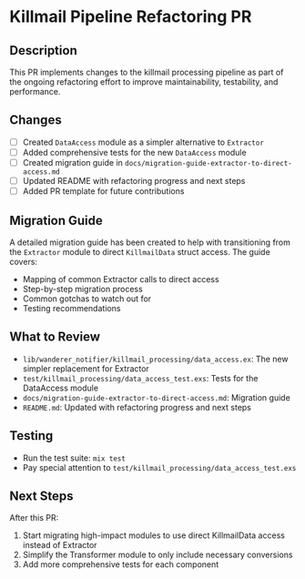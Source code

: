 # Killmail Pipeline Refactoring PR

## Description

This PR implements changes to the killmail processing pipeline as part of the ongoing refactoring effort to improve maintainability, testability, and performance.

## Changes

- [ ] Created `DataAccess` module as a simpler alternative to `Extractor`
- [ ] Added comprehensive tests for the new `DataAccess` module
- [ ] Created migration guide in `docs/migration-guide-extractor-to-direct-access.md`
- [ ] Updated README with refactoring progress and next steps
- [ ] Added PR template for future contributions

## Migration Guide

A detailed migration guide has been created to help with transitioning from the `Extractor` module to direct `KillmailData` struct access. The guide covers:

- Mapping of common Extractor calls to direct access
- Step-by-step migration process
- Common gotchas to watch out for
- Testing recommendations

## What to Review

- `lib/wanderer_notifier/killmail_processing/data_access.ex`: The new simpler replacement for Extractor
- `test/killmail_processing/data_access_test.exs`: Tests for the DataAccess module
- `docs/migration-guide-extractor-to-direct-access.md`: Migration guide
- `README.md`: Updated with refactoring progress and next steps

## Testing

- Run the test suite: `mix test`
- Pay special attention to `test/killmail_processing/data_access_test.exs`

## Next Steps

After this PR:

1. Start migrating high-impact modules to use direct KillmailData access instead of Extractor
2. Simplify the Transformer module to only include necessary conversions
3. Add more comprehensive tests for each component
